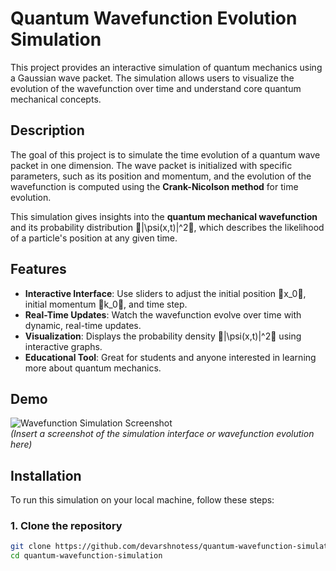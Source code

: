 # Quantum Wavefunction Evolution Simulation

This project provides an interactive simulation of quantum mechanics using a Gaussian wave packet. The simulation allows users to visualize the evolution of the wavefunction over time and understand core quantum mechanical concepts.

## Description

The goal of this project is to simulate the time evolution of a quantum wave packet in one dimension. The wave packet is initialized with specific parameters, such as its position and momentum, and the evolution of the wavefunction is computed using the **Crank-Nicolson method** for time evolution.

This simulation gives insights into the **quantum mechanical wavefunction** and its probability distribution |\psi(x,t)|^2, which describes the likelihood of a particle's position at any given time.

## Features

- **Interactive Interface**: Use sliders to adjust the initial position x_0, initial momentum k_0, and time step.
- **Real-Time Updates**: Watch the wavefunction evolve over time with dynamic, real-time updates.
- **Visualization**: Displays the probability density |\psi(x,t)|^2 using interactive graphs.
- **Educational Tool**: Great for students and anyone interested in learning more about quantum mechanics.

## Demo

![Wavefunction Simulation Screenshot](screenshot.png)  
*(Insert a screenshot of the simulation interface or wavefunction evolution here)*

## Installation

To run this simulation on your local machine, follow these steps:

### 1. Clone the repository
```bash
git clone https://github.com/devarshnotess/quantum-wavefunction-simulation.git
cd quantum-wavefunction-simulation
